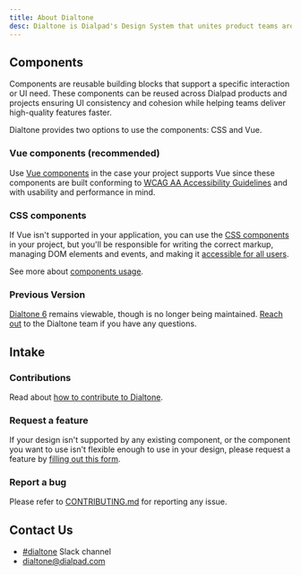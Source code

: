 ```yaml
---
title: About Dialtone
desc: Dialtone is Dialpad's Design System that unites product teams around a common visual language.
---
```


## Components

Components are reusable building blocks that support a specific interaction or UI need. These components can be reused across Dialpad products and projects
ensuring UI consistency and cohesion while helping teams deliver high-quality features faster.

Dialtone provides two options to use the components: CSS and Vue.

### Vue components (recommended)

Use [Vue components](https://vue.dialpad.design/) in the case your project supports Vue since these components are built conforming to [WCAG AA Accessibility Guidelines](https://www.w3.org/WAI/standards-guidelines/wcag/glance/)
and with usability and performance in mind.

### CSS components

If Vue isn't supported in your application, you can use the [CSS components](../components/avatar.md) in your project, but you'll be responsible
for writing the correct markup, managing DOM elements and events, and making it [accessible for all users](../getting-started/accessibility/fundamentals.md).

See more about [components usage](../getting-started/usage.md/#components).

### Previous Version

[Dialtone 6](https://dialpad.design/version6/) remains viewable, though is no longer being maintained. [Reach out](#contact-us) to the Dialtone team if you have any questions.

## Intake

### Contributions

Read about [how to contribute to Dialtone](../about/contributing.md).

### Request a feature

If your design isn't supported by any existing component, or the component you want to use isn't flexible enough to use in your design,
please request a feature by [filling out this form](https://forms.monday.com/forms/8a9a6ff69d7e9f95caee029c2806e2c1?r=use1).

### Report a bug

Please refer to [CONTRIBUTING.md](https://github.com/dialpad/dialtone/blob/staging/.github/CONTRIBUTING.md#bug-report)
for reporting any issue.

## Contact Us

- [#dialtone](https://dialpad.slack.com/messages/dialtone/) Slack channel
- [dialtone@dialpad.com](mailto:dialtone@dialpad.com)

